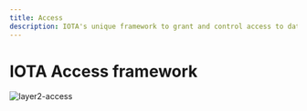 ```yaml
---
title: Access
description: IOTA's unique framework to grant and control access to data and objects.
---
```



# IOTA Access framework

![layer2-access](/img/learn/layer2-access.png)



